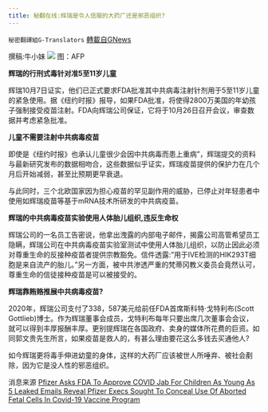 ```yaml
---
title: 秘翻在线:辉瑞是令人信服的大药厂还是邪恶组织?
---
```

`秘密翻譯組G-Translators` [轉載自GNews](https://gnews.org/zh-hans/1583677/)

撰稿:牛小妹
![](https://assets.gnews.org/wp-content/uploads/2021/10/AZ.jpg)
图：AFP

**辉瑞的行刑式毒针对准5至11岁儿童**

辉瑞10月7日证实，他们已正式要求FDA批准其中共病毒注射针剂用于5至11岁儿童的紧急使用。据《纽约时报》报导，如果FDA批准，将使得2800万美国的年幼孩子强制接受疫苗注射。FDA向辉瑞公司保证，它将于10月26日召开会议，审查数据并考虑紧急批准。

**儿童不需要注射中共病毒疫苗**

即使是《纽约时报》也承认儿童很少会因中共病毒而患上重病”，辉瑞提交的资料与最新研究发布的数据相吻合，这些数据似乎证实，辉瑞疫苗提供的保护力在几个月后开始减弱，甚至比预期更早衰退。

与此同时，三个北欧国家因为担心疫苗的罕见副作用的威胁，已停止对年轻患者中使用如辉瑞疫苗等基于mRNA技术所研发的中共病疫苗。

**辉瑞的中共病毒疫苗实验使用人体胎儿组织,违反生命权**

辉瑞公司的一名员工告密说，他拿出洩露的内部电子邮件，揭露公司高管希望员工隐瞒，辉瑞公司在中共病毒疫苗实验室测试中使用人体胎儿组织，以防止因此必须对尊重生命的反接种疫苗者提供宗教豁免。信件透露:”用于IVE检测的HIK293T细胞是来自流产的胎儿。”另一方面，被中共渗透严重的梵蒂冈教义委员会竟然认可，尊重生命的信徒接种疫苗是可以被接受的。

**辉瑞靠贿赂推展中共病毒疫苗?**

2020年，辉瑞公司支付了338，587美元给前任FDA首席斯科特·戈特利布(Scott Gottlieb)博士。作为辉瑞董事会成员，戈特利布每年只要出席几次董事会会议，就可以得到丰厚报酬丰厚。更别提辉瑞在各国政府、卖身的媒体所花费的巨资。如同郭文贵先生所言，如果疫苗是救人的，有甚么理由要花这么多钱去买通他人?

如今辉瑞更将毒手伸进幼童的身体，这样的大药厂应该被世人所唾弃、被社会剷除，因为它是没人性的邪恶组织。

消息来源
[Pfizer Asks FDA To Approve COVID Jab For Children As Young As 5
Leaked Emails Reveal Pfizer Execs Sought To Conceal Use Of Aborted Fetal Cells In Covid-19 Vaccine Program](http://Pfizer%20Asks%20FDA%20To%20Approve%20COVID%20Jab%20For%20Children%20As%20Young%20As%205%20Leaked%20Emails%20Reveal%20Pfizer%20Execs%20Sought%20To%20Conceal%20Use%20Of%20Aborted%20Fetal%20Cells%20In%20Covid-19%20Vaccine%20Program)
